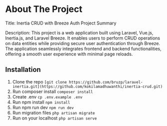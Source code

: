 # **About The Project**
Title: Inertia CRUD with Breeze Auth Project Summary

Description:
This project is a web application built using Laravel, Vue.js, Inertia.js, and Laravel Breeze. It enables users to perform CRUD operations on data entities while providing secure user authentication through Breeze. The application seamlessly integrates frontend and backend functionalities, offering a smooth user experience with minimal page reloads.

## **Installation**
1. Clone the repo
`[git clone https://github.com/bruzp/laravel-inertia.git](https://github.com/kokilamadhuwanthi/inertia-crud.git)`
1. Run composer install
`composer install`
1. Create .env
`cp .env.example .env`
1. Run npm install
`npm install`
1. Run npm run dev
`npm run dev`
1. Run migration files
`php artisan migrate`
1. Run on your localhost
`php artisan serve`


